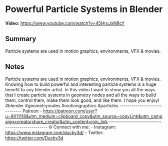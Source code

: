 # Powerful Particle Systems in Blender

**Video:** https://www.youtube.com/watch?v=45HruJxNBcY

## Summary
Particle systems are used in motion graphics, environments, VFX & movies.

## Notes
Particle systems are used in motion graphics, environments, VFX & movies. Knowing how to build powerful and interesting particle systems is a huge benefit to any blender artist. In this video I want to show you all the ways that I create particle systems in geometry nodes and all the ways to build them, control them, make them look good, and like them. I hope you enjoy! #blender #geometrynodes #motiongraphics #particles ----------------------------- Patreon - https://patreon.com/user?u=9011118&utm_medium=clipboard_copy&utm_source=copyLink&utm_campaign=creatorshare_creator&utm_content=join_link ----------------------------------------------- 🌐 Connect with me: - Instagram: https://www.instagram.com/ducky3d/ - Twitter: https://twitter.com/Ducky3d
